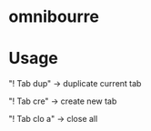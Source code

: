 # omnibourre

# Usage
"! Tab dup" -> duplicate current tab

"! Tab cre" -> create new tab

"! Tab clo a" -> close all
